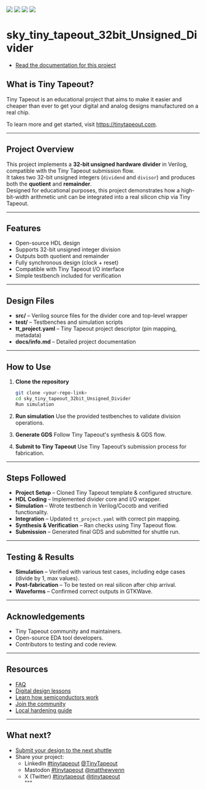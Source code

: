 ![](../../workflows/gds/badge.svg) ![](../../workflows/docs/badge.svg) ![](../../workflows/test/badge.svg) ![](../../workflows/fpga/badge.svg)

# sky_tiny_tapeout_32bit_Unsigned_Divider

- [Read the documentation for this project](docs/info.md)

## What is Tiny Tapeout?

Tiny Tapeout is an educational project that aims to make it easier and cheaper than ever to get your digital and analog designs manufactured on a real chip.

To learn more and get started, visit https://tinytapeout.com.

---

## Project Overview

This project implements a **32-bit unsigned hardware divider** in Verilog, compatible with the Tiny Tapeout submission flow.  
It takes two 32-bit unsigned integers (`dividend` and `divisor`) and produces both the **quotient** and **remainder**.  
Designed for educational purposes, this project demonstrates how a high-bit-width arithmetic unit can be integrated into a real silicon chip via Tiny Tapeout.

---

## Features

- Open-source HDL design  
- Supports 32-bit unsigned integer division  
- Outputs both quotient and remainder  
- Fully synchronous design (clock + reset)  
- Compatible with Tiny Tapeout I/O interface  
- Simple testbench included for verification  

---

## Design Files

- **src/** – Verilog source files for the divider core and top-level wrapper  
- **test/** – Testbenches and simulation scripts  
- **tt_project.yaml** – Tiny Tapeout project descriptor (pin mapping, metadata)  
- **docs/info.md** – Detailed project documentation  

---

## How to Use

1. **Clone the repository**
   ```bash
   git clone <your-repo-link>
   cd sky_tiny_tapeout_32bit_Unsigned_Divider
   Run simulation


2. **Run simulation**
   Use the provided testbenches to validate division operations.

3. **Generate GDS**
   Follow Tiny Tapeout's synthesis & GDS flow.

4. **Submit to Tiny Tapeout**
   Use Tiny Tapeout’s submission process for fabrication.

---

## Steps Followed

- **Project Setup** – Cloned Tiny Tapeout template & configured structure.  
- **HDL Coding** – Implemented divider core and I/O wrapper.  
- **Simulation** – Wrote testbench in Verilog/Cocotb and verified functionality.  
- **Integration** – Updated `tt_project.yaml` with correct pin mapping.  
- **Synthesis & Verification** – Ran checks using Tiny Tapeout flow.  
- **Submission** – Generated final GDS and submitted for shuttle run.  

---

## Testing & Results

- **Simulation** – Verified with various test cases, including edge cases (divide by 1, max values).  
- **Post-fabrication** – To be tested on real silicon after chip arrival.  
- **Waveforms** – Confirmed correct outputs in GTKWave.  

---

## Acknowledgements

- Tiny Tapeout community and maintainers.  
- Open-source EDA tool developers.  
- Contributors to testing and code review.  

---

## Resources

- [FAQ](https://tinytapeout.com/faq/)  
- [Digital design lessons](https://tinytapeout.com/digital_design/)  
- [Learn how semiconductors work](https://tinytapeout.com/siliwiz/)  
- [Join the community](https://tinytapeout.com/discord)  
- [Local hardening guide](https://www.tinytapeout.com/guides/local-hardening/)  

---

## What next?

- [Submit your design to the next shuttle](https://app.tinytapeout.com/)  
- Share your project:  
  - LinkedIn [#tinytapeout](https://www.linkedin.com/search/results/content/?keywords=%23tinytapeout) [@TinyTapeout](https://www.linkedin.com/company/100708654/)  
  - Mastodon [#tinytapeout](https://chaos.social/tags/tinytapeout) [@matthewvenn](https://chaos.social/@matthewvenn)  
  - X (Twitter) [#tinytapeout](https://twitter.com/hashtag/tinytapeout) [@tinytapeout](https://twitter.com/tinytapeout)  
"""

